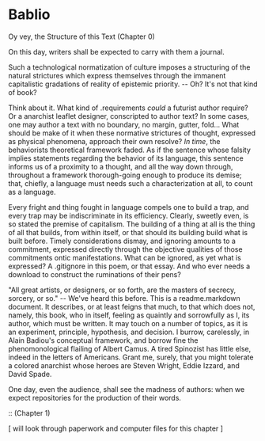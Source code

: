 # Bablio

Oy vey, the Structure of this Text (Chapter 0)

On this day, writers shall be expected to carry with them a journal.

Such a technological normatization of culture imposes a structuring of the natural strictures which express themselves through the immanent capitalistic gradations of reality of epistemic priority. -- Oh? It's not that kind of book?

Think about it. What kind of .requirements _could_ a futurist author require? Or a anarchist leaflet designer, conscripted to author text? In some cases, one may author a text with no boundary, no margin, gutter, fold... What should be make of it when these normative strictures of thought, expressed as physical phenomena, approach their own resolve? _In time_, the behaviorists theoretical framework faded. As if the sentence whose falsity implies statements regarding the behavior of its language, this sentence informs us of a proximity to a thought, and all the way down through, throughout a framework thorough-going enough to produce its demise; that, chiefly, a language must needs such a characterization at all, to count as a language.

Every fright and thing fought in language compels one to build a trap, and every trap may be indiscriminate in its efficiency. Clearly, sweetly even, is so stated the premise of capitalism. The building of a thing at all is the thing of all that builds, from within itself, or that should its building build what is built before. Timely considerations dismay, and ignoring amounts to a commitment, expressed directly through the objective qualities of those commitments ontic manifestations. What can be ignored, as yet what is expressed? A .gitignore in this poem, or that essay. And who ever needs a download to construct the ruminations of their pens?

"All great artists, or designers, or so forth, are the masters of secrecy, sorcery, or so." -- We've heard this before. This is a readme.markdown document. It describes, or at least feigns that much, to that which does not, namely, this book, who in itself, feeling as quaintly and sorrowfully as I, its author, which must be written. It may touch on a number of topics, as it is an experiment, principle, hypothesis, and decision. I burrow, carelessly, in Alain Badiou's conceptual framework, and borrow fine the phenomonological flailing of Albert Camus. A tired Spinozist has little else, indeed in the letters of Americans. Grant me, surely, that you might tolerate a colored anarchist whose heroes are Steven Wright, Eddie Izzard, and David Spade.

One day, even the audience, shall see the madness of authors: when we expect repositories for the production of their words.

:: (Chapter 1)

[ will look through paperwork and computer files for this chapter ]
